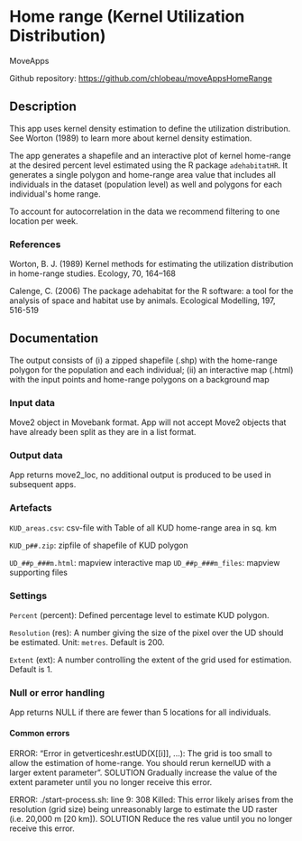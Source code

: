 # Home range (Kernel Utilization Distribution) 

MoveApps

Github repository: https://github.com/chlobeau/moveAppsHomeRange

## Description
This app uses kernel density estimation to define the utilization distribution. See Worton (1989) to learn more about kernel density estimation.

The app generates a shapefile and an interactive plot of kernel home-range at the desired percent level estimated using the R package `adehabitatHR`. It generates a single polygon and home-range area value that includes all individuals in the dataset (population level) as well and polygons for each individual's home range.

To account for autocorrelation in the data we recommend filtering to one location per week.

### References
Worton, B. J. (1989) Kernel methods for estimating the utilization distribution in home-range studies. Ecology, 70, 164–168

Calenge, C. (2006) The package adehabitat for the R software: a tool for the analysis of space and habitat use by animals. Ecological Modelling, 197, 516-519

## Documentation
The output consists of (i) a zipped shapefile (.shp) with the home-range polygon for the population and each individual; (ii) an interactive map (.html) with the input points and home-range polygons on a background map


### Input data
Move2 object in Movebank format. App will not accept Move2 objects that have already been split as they are in a list format.

### Output data

App returns move2_loc, no additional output is produced to be used in subsequent apps.


### Artefacts

`KUD_areas.csv`: csv-file with Table of all KUD home-range area in sq. km

`KUD_p##.zip`: zipfile of shapefile of KUD polygon

`UD_##p_###m.html`: mapview interactive map
`UD_##p_###m_files`: mapview supporting files

### Settings 

`Percent` (percent): Defined percentage level to estimate KUD polygon.

`Resolution` (res): A number giving the size of the pixel over the UD should be estimated. Unit: `metres`. Default is 200.

`Extent` (ext): A number controlling the extent of the grid used for estimation. Default is 1.

### Null or error handling

App returns NULL if there are fewer than 5 locations for all individuals.

#### Common errors
ERROR: “Error in getverticeshr.estUD(X[[i]], ...): The grid is too small to allow the estimation of home-range.
You should rerun kernelUD with a larger extent parameter”. SOLUTION Gradually increase the value of the extent parameter until you no longer receive this error.

ERROR: ./start-process.sh: line 9:   308 Killed: This error likely arises from the resolution (grid size) being unreasonably large to estimate the UD raster  (i.e. 20,000 m [20 km]). SOLUTION Reduce the res value until you no longer receive this error.